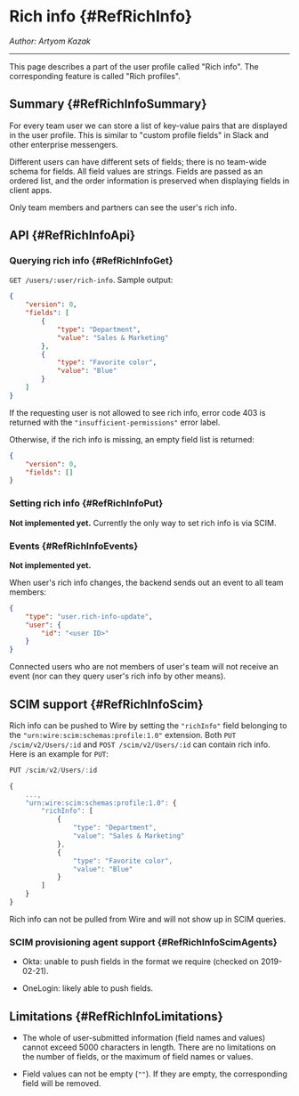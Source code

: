 # Rich info {#RefRichInfo}

_Author: Artyom Kazak_

---

This page describes a part of the user profile called "Rich info". The corresponding feature is called "Rich profiles".

## Summary {#RefRichInfoSummary}

For every team user we can store a list of key-value pairs that are displayed in the user profile. This is similar to "custom profile fields" in Slack and other enterprise messengers.

Different users can have different sets of fields; there is no team-wide schema for fields. All field values are strings. Fields are passed as an ordered list, and the order information is preserved when displaying fields in client apps.

Only team members and partners can see the user's rich info.

## API {#RefRichInfoApi}

### Querying rich info {#RefRichInfoGet}

`GET /users/:user/rich-info`. Sample output:

```json
{
    "version": 0,
    "fields": [
        {
            "type": "Department",
            "value": "Sales & Marketing"
        },
        {
            "type": "Favorite color",
            "value": "Blue"
        }
    ]
}
```

If the requesting user is not allowed to see rich info, error code 403 is returned with the `"insufficient-permissions"` error label.

Otherwise, if the rich info is missing, an empty field list is returned:

```json
{
    "version": 0,
    "fields": []
}
```

### Setting rich info {#RefRichInfoPut}

**Not implemented yet.** Currently the only way to set rich info is via SCIM.

### Events {#RefRichInfoEvents}

**Not implemented yet.**

When user's rich info changes, the backend sends out an event to all team members:

```json
{
    "type": "user.rich-info-update",
    "user": {
        "id": "<user ID>"
    }
}
```

Connected users who are not members of user's team will not receive an event (nor can they query user's rich info by other means).

## SCIM support {#RefRichInfoScim}

Rich info can be pushed to Wire by setting the `"richInfo"` field belonging to the `"urn:wire:scim:schemas:profile:1.0"` extension. Both `PUT /scim/v2/Users/:id` and `POST /scim/v2/Users/:id` can contain rich info. Here is an example for `PUT`:

```javascript
PUT /scim/v2/Users/:id

{
    ...,
    "urn:wire:scim:schemas:profile:1.0": {
        "richInfo": [
            {
                "type": "Department",
                "value": "Sales & Marketing"
            },
            {
                "type": "Favorite color",
                "value": "Blue"
            }
        ]
    }
}
```

Rich info can not be pulled from Wire and will not show up in SCIM queries.

### SCIM provisioning agent support {#RefRichInfoScimAgents}

* Okta: unable to push fields in the format we require (checked on 2019-02-21).

* OneLogin: likely able to push fields.

## Limitations {#RefRichInfoLimitations}

* The whole of user-submitted information (field names and values) cannot exceed 5000 characters in length. There are no limitations on the number of fields, or the maximum of field names or values.

* Field values can not be empty (`""`). If they are empty, the corresponding field will be removed.
